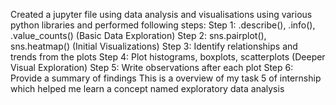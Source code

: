 Created a jupyter file using data analysis and visualisations using various python libraries and performed following steps:
 Step 1: .describe(), .info(), .value_counts() (Basic Data Exploration)
 Step 2: sns.pairplot(), sns.heatmap() (Initial Visualizations)
 Step 3: Identify relationships and trends from the plots
 Step 4: Plot histograms, boxplots, scatterplots (Deeper Visual Exploration)
 Step 5: Write observations after each plot
 Step 6: Provide a summary of findings
 This is a overview of my task 5 of internship which helped me learn a concept named exploratory data analysis
